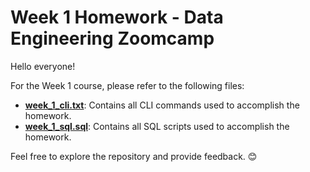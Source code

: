 # Week 1 Homework - Data Engineering Zoomcamp

Hello everyone!

For the Week 1 course, please refer to the following files:

- **[week_1_cli.txt](week_1_cli.txt)**: Contains all CLI commands used to accomplish the homework.
- **[week_1_sql.sql](week_1_sql.sql)**: Contains all SQL scripts used to accomplish the homework.

Feel free to explore the repository and provide feedback. 😊
